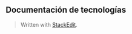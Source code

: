 ## Documentación de tecnologías


> Written with [StackEdit](https://stackedit.io/).
<!--stackedit_data:
eyJoaXN0b3J5IjpbODI1ODk0ODcyXX0=
-->